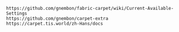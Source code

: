 	https://github.com/gnembon/fabric-carpet/wiki/Current-Available-Settings
	https://github.com/gnembon/carpet-extra
	https://carpet.tis.world/zh-Hans/docs
